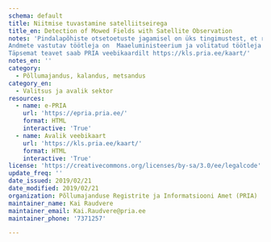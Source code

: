 ```yaml
---
schema: default
title: Niitmise tuvastamine satelliitseirega
title_en: Detection of Mowed Fields with Satellite Observation
notes: 'Pindalapõhiste otsetoetuste jagamisel on üks tingimustest, et rohumaa peab olema hooldatud. Sestap on tarvis tuvastada, kas ja millal on taotlustel esitatud rohumaadel toimunud niitmise sündmus. Selleks kasutatakse Satelliidiandmete kasutamise infosüsteemi (SATIKAS), mis kasutab sisendina satelliitide Sentinel 1 ja 2 andmeid ja PRIA-le esitatud pindalatoetuste taotlusel märgitud põllupiire. Iga rohumaa puhul jälgitakse satelliidipiltidelt erinevate parameetrite ajalist käitumist kogu vegetatsiooniperioodi jooksul ning selle põhjal leitaks niitmise toimumise aeg. Tulemusi kuvatakse põldude kaupa nii PRIA avalikul veebikaardil kui e-PRIAs (PRIA klientidele).
Andmete vastutav töötleja on  Maaeluministeerium ja volitatud töötleja Põllumajanduse Registrite ja Informatsiooni Amet.
Täpsemat teavet saab PRIA veebikaardilt https://kls.pria.ee/kaart/'
notes_en: ''
category:
  - Põllumajandus, kalandus, metsandus
category_en:
  - Valitsus ja avalik sektor 
resources:
  - name: e-PRIA
    url: 'https://epria.pria.ee/'
    format: HTML
    interactive: 'True'
  - name: Avalik veebikaart
    url: 'https://kls.pria.ee/kaart/'
    format: HTML
    interactive: 'True'
license: 'https://creativecommons.org/licenses/by-sa/3.0/ee/legalcode'
update_freq: ''
date_issued: 2019/02/21
date_modified: 2019/02/21
organization: Põllumajanduse Registrite ja Informatsiooni Amet (PRIA)
maintainer_name: Kai Raudvere
maintainer_email: Kai.Raudvere@pria.ee
maintainer_phone: '7371257'

---
```

